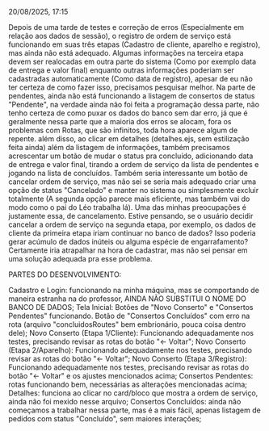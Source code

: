 20/08/2025, 17:15

Depois de uma tarde de testes e correção de erros (Especialmente em relação aos dados de sessão), o registro de ordem de serviço está funcionando em suas três etapas (Cadastro de cliente, aparelho e registro), mas ainda não está adequado. Algumas informações na terceira etapa devem ser realocadas em outra parte do sistema (Como por exemplo data de entrega e valor final) enquanto outras informações poderiam ser cadastradas automaticamente (Como data de registro), apesar de eu não ter certeza de como fazer isso, precisamos pesquisar melhor.
Na parte de pendentes, ainda não está funcionando a listagem de consertos de status "Pendente", na verdade ainda não foi feita a programação dessa parte, não tenho certeza de como puxar os dados do banco sem dar erro, já que é geralmente nessa parte que a maioria dos erros se alocam, fora os problemas com Rotas, que são infinitos, toda hora aparece algum de repente. além disso, ao clicar em detalhes (detalhes.ejs, sem estilização feita ainda) além da listagem de informações, também precisamos acrescentar um botão de mudar o status pra concluído, adicionando data de entrega e valor final, tirando a ordem de serviço da lista de pendentes e jogando na lista de concluídos. Também seria interessante um botão de cancelar ordem de serviço, mas não sei se seria mais adequado criar uma opção de status "Cancelado" e manter no sistema ou simplesmente excluir totalmente (A segunda opção parece mais eficiente, mas também vai do modo como o pai do Léo trabalha lá).
Uma das minhas preocupações é justamente essa, de cancelamento. Estive pensando, se o usuário decidir cancelar a ordem de serviço na segunda etapa, por exemplo, os dados de cliente da primeira etapa iriam continuar no banco de dados? Isso poderia gerar acúmulo de dados inúteis ou alguma espécie de engarrafamento? Certamente iria atrapalhar na hora de cadastrar, mas não sei pensar em uma solução adequada pra esse problema.

PARTES DO DESENVOLVIMENTO:

Cadastro e Login: funcionando na minha máquina, mas se comportando de maneira estranha na do professor, AINDA NÃO SUBSTITUI O NOME DO BANCO DE DADOS;
Tela Inicial: Botões de "Novo Conserto" e "Consertos Pendentes" funcionando. Botão de "Consertos Concluídos" com erro na rota (arquivo "concluidosRoutes" bem embrionário, pouca coisa dentro dele);
Novo Conserto (Etapa 1/Cliente): Funcionando adequadamente nos testes, precisando revisar as rotas do botão "<- Voltar";
Novo Conserto (Etapa 2/Aparelho): Funcionando adequadamente nos testes, precisando revisar as rotas do botão "<- Voltar";
Novo Conserto (Etapa 3/Registro): Funcionando adequadamente nos testes, precisando revisar as rotas do botão "<- Voltar" e os ajustes mencionados acima;
Consertos Pendentes: rotas funcionando bem, necessárias as alterações mencionadas acima;
  Detalhes: funciona ao clicar no card/bloco que mostra a ordem de serviço, ainda não foi mexido nesse arquivo; 
Consertos Concluídos: ainda não começamos a trabalhar nessa parte, mas é a mais fácil, apenas listagem de pedidos com status "Concluído", sem maiores interações;
